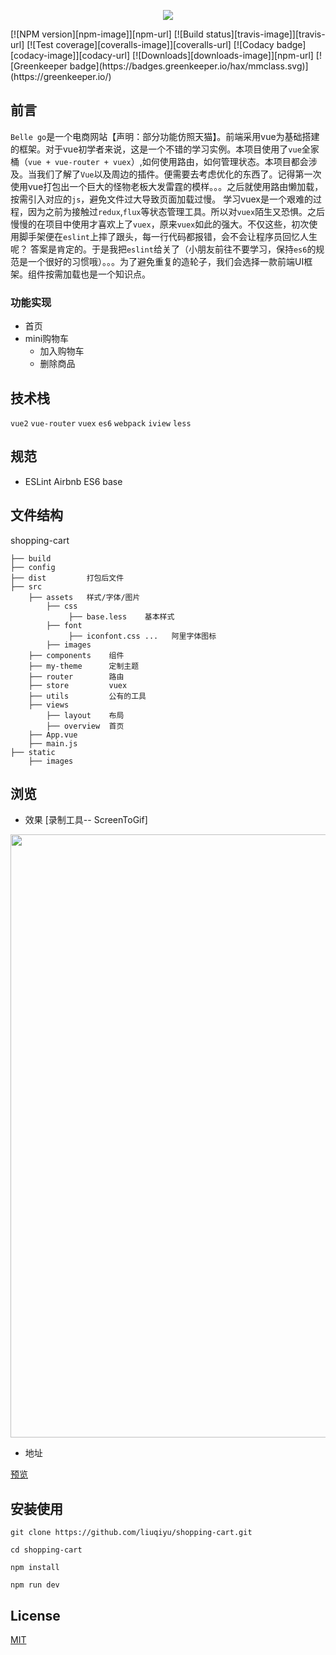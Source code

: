 <p align="center">
  <img src="https://raw.githubusercontent.com/liuqiyu/shopping-cart/master/blog/logo.png"/>
</p>
[![NPM version][npm-image]][npm-url]
[![Build status][travis-image]][travis-url]
[![Test coverage][coveralls-image]][coveralls-url]
[![Codacy badge][codacy-image]][codacy-url]
[![Downloads][downloads-image]][npm-url]
[![Greenkeeper badge](https://badges.greenkeeper.io/hax/mmclass.svg)](https://greenkeeper.io/)



## 前言

`Belle go`是一个电商网站【声明：部分功能仿照天猫】。前端采用vue为基础搭建的框架。对于vue初学者来说，这是一个不错的学习实例。本项目使用了`vue`全家桶（`vue + vue-router + vuex`）,如何使用路由，如何管理状态。本项目都会涉及。当我们了解了`Vue`以及周边的插件。便需要去考虑优化的东西了。记得第一次使用vue打包出一个巨大的怪物老板大发雷霆的模样。。。之后就使用路由懒加载，按需引入对应的`js`，避免文件过大导致页面加载过慢。
学习vuex是一个艰难的过程，因为之前为接触过`redux`,`flux`等状态管理工具。所以对`vuex`陌生又恐惧。之后慢慢的在项目中使用才喜欢上了`vuex`，原来`vuex`如此的强大。不仅这些，初次使用脚手架便在`eslint`上摔了跟头，每一行代码都报错，会不会让程序员回忆人生呢？
答案是肯定的。于是我把`eslint`给关了（小朋友前往不要学习，保持`es6`的规范是一个很好的习惯哦）。。。为了避免重复的造轮子，我们会选择一款前端UI框架。组件按需加载也是一个知识点。

### 功能实现

* 首页
* mini购物车
  * 加入购物车
  * 删除商品
  
## 技术栈

`vue2` `vue-router` `vuex` `es6` `webpack` `iview` `less`

## 规范

* ESLint Airbnb ES6 base

## 文件结构

shopping-cart

```
├── build
├── config
├── dist         打包后文件
├── src          
    ├── assets   样式/字体/图片
        ├── css
             ├── base.less    基本样式
        ├── font
             ├── iconfont.css ...   阿里字体图标
        ├── images
    ├── components    组件
    ├── my-theme      定制主题
    ├── router        路由
    ├── store         vuex
    ├── utils         公有的工具
    ├── views
        ├── layout    布局
        ├── overview  首页
    ├── App.vue
    ├── main.js
├── static
    ├── images

```

## 浏览

* 效果 [录制工具-- ScreenToGif]

<img src="https://github.com/liuqiyu/shopping-cart/blob/master/blog/show-1.gif" width="965"/>

* 地址

[预览](https://liuqiyu.github.io/shopping-cart/dist/#/)

## 安装使用

```
git clone https://github.com/liuqiyu/shopping-cart.git

cd shopping-cart

npm install

npm run dev
```

## License

[MIT](https://github.com/liuqiyu/shopping-cart/blob/master/LICENSE)

